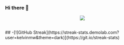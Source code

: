 ### Hi there 👋
<p align="center"><a href="https://github.com/anuraghazra/github-readme-stats">
  <img align="center" src="https://github-readme-stats.vercel.app/api?username=KelvinMW&show_icons=true&theme=tokyonight" />
</a></p>
<br/>
##
-[![GitHub Streak](https://streak-stats.demolab.com?user=kelvinmw&theme=dark)](https://git.io/streak-stats)
<!--
**KelvinMW/kelvinmw** is a ✨ _special_ ✨ repository because its `README.md` (this file) appears on your GitHub profile.

Here are some ideas to get you started:

- 🔭 I’m currently working on ...
- 🌱 I’m currently learning ...
- 👯 I’m looking to collaborate on ...
- 🤔 I’m looking for help with ...
- 💬 Ask me about ...
- 📫 How to reach me: ...
- 😄 Pronouns: ...
- ⚡ Fun fact: ...
-->
<p align="center"><a href="https://wakatime.com/@kelvinmw">
  <img align="center" width="400" height="300" src="https://wakatime.com/share/@KelvinMW/4c17a227-eb23-48c5-a2f1-492e5538842c.svg" />
</a>
<a href="https://wakatime.com/@kelvinmw">
  <img align="center" width="400" height="300" src="https://wakatime.com/share/@KelvinMW/57160975-2111-472e-bc92-f390b42053b3.svg" />
</a></p>

<p align="center"><a href="https://wakatime.com/@kelvinmw">
  <img align="center" width="400" height="300" src="https://wakatime.com/share/@KelvinMW/b7d6c245-11dd-4802-a2dd-8ff0fd915324.svg" />
</a>
<a href="https://wakatime.com/@kelvinmw">
  <img align="center" width="400" height="300" src="https://wakatime.com/share/@KelvinMW/29475f0b-8d50-47b4-aaf5-f96bdcab9d0d.svg" />
</a></p>

### 👷 Check out what I'm currently working on

- [KelvinMW/nixos-titus](https://github.com/KelvinMW/nixos-titus) - Titus&#39;s personal NIX OS Configuration
- [KelvinMW/neovim](https://github.com/KelvinMW/neovim) - My Neovim configuration
- [KelvinMW/winutil](https://github.com/KelvinMW/winutil) - Chris Titus Tech&#39;s Windows Utility - Install Programs, Tweaks, Fixes, and Updates
- [KelvinMW/powershell-profile](https://github.com/KelvinMW/powershell-profile) - Pretty PowerShell that looks good and functions almost as good as Linux terminal 
- [KelvinMW/mybash](https://github.com/KelvinMW/mybash) - My Bash profile - Highly customized Starship Theme - Just imagine Powerlevel10k and Nord Theme had a baby.
### 🌱 My latest projects

- [KelvinMW/XIVLauncher-Config](https://github.com/KelvinMW/XIVLauncher-Config) - My Personal config for FFXIV
- [KelvinMW/nord-background](https://github.com/KelvinMW/nord-background) - Collection of Nord Backgrounds
- [KelvinMW/Windower](https://github.com/KelvinMW/Windower) - FFXI Configs
- [KelvinMW/powershell-scripts](https://github.com/KelvinMW/powershell-scripts) - A collection of powershell scripts
- [KelvinMW/nixos-titus](https://github.com/KelvinMW/nixos-titus) - Titus&#39;s personal NIX OS Configuration
### 🔨 My recent Pull Requests

- [Fix oscdimg link](https://github.com/KelvinMW/winutil/pull/1295) on [KelvinMW/winutil](https://github.com/KelvinMW/winutil)
- [Test 2023 12 19](https://github.com/KelvinMW/winutil/pull/1294) on [KelvinMW/winutil](https://github.com/KelvinMW/winutil)
- [Test 2023 11 15](https://github.com/KelvinMW/winutil/pull/1209) on [KelvinMW/winutil](https://github.com/KelvinMW/winutil)
- [Test 2023 10 24](https://github.com/KelvinMW/winutil/pull/1176) on [KelvinMW/winutil](https://github.com/KelvinMW/winutil)
- [took a pr on main and pulling it to test](https://github.com/KelvinMW/winutil/pull/1175) on [KelvinMW/winutil](https://github.com/KelvinMW/winutil)
### ⭐ Recent Stars

- [gijsdev/ublock-hide-yt-shorts](https://github.com/gijsdev/ublock-hide-yt-shorts) - uBlock Origin filter list to hide YouTube Shorts
- [maharmstone/btrfs](https://github.com/maharmstone/btrfs) - WinBtrfs - an open-source btrfs driver for Windows
- [FluffyMaguro/AoE4_Overlay](https://github.com/FluffyMaguro/AoE4_Overlay) - 
- [aoe4world/overlay](https://github.com/aoe4world/overlay) - Display stats, win-rates and most played civs of you and your opponent as a stream overlay.
- [danielgatis/rembg](https://github.com/danielgatis/rembg) - Rembg is a tool to remove images background
### 📰 Recent Blog Posts

- [My New Editor](https://kelvinmaina.com/my-new-editor/)
- [Installing Arch in 2 Minutes](https://kelvinmaina.com/installing-arch-in-2-minutes/)
- [Creating a Secure System](https://kelvinmaina.com/creating-a-secure-system/)
- [Github Mistakes and What I Wish I Knew Sooner](https://kelvinmaina.com/do-not-make-these-github-mistakes/)
- [Saving a Business Thousands a Year in Telecom](https://kelvinmaina.com/saving-a-business-5000-a-year-in-telecom/)
### 📫 How to reach me:
  - Youtube   : <https://youtube.com/c/KelvinMW>
  - Twitch    : <https://twitch.tv/KelvinMW>
  - Twitter   : <https://twitter.com/KelvinMW>
  - Website   : <https://kelvinmaina.com>
  - Web Store : <https://cttstore.com>

